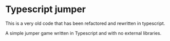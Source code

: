 # Typescript jumper
This is a very old code that has been refactored and rewritten in typescript.

A simple jumper game written in Typescript and with no external libraries.



